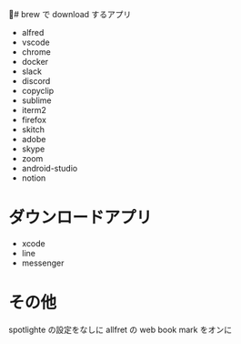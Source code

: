 # brew で download するアプリ

- alfred
- vscode
- chrome
- docker
- slack
- discord
- copyclip
- sublime
- iterm2
- firefox
- skitch
- adobe
- skype
- zoom
- android-studio
- notion

# ダウンロードアプリ

- xcode
- line
- messenger

# その他

spotlighte の設定をなしに
allfret の web book mark をオンに
